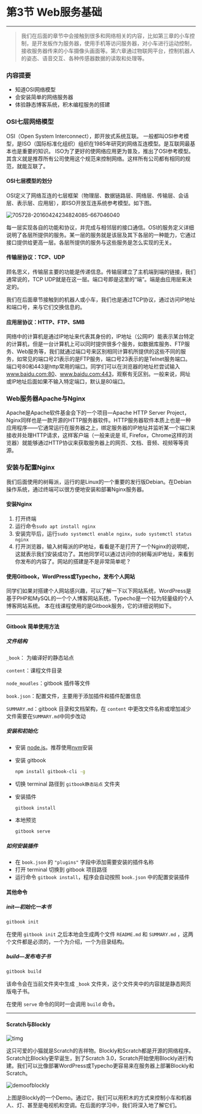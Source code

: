 # 第3节 Web服务基础

---

> 我们在后面的章节中会接触到很多和网络相关的内容，比如第三章的小车控制，是开发板作为服务器，使用手机等访问服务器，对小车进行运动控制，接收服务器传来的小车摄像头画面等。第六章通过物联网平台，控制机器人的姿态、语音交互、各种传感器数据的读取和处理等。

### 内容提要

- 知道OSI网络模型
- 会安装简单的网络服务器
- 体验静态博客系统，积木编程服务的搭建

### OSI七层网络模型

OSI（Open System Interconnect），即开放式系统互联。 一般都叫OSI参考模型，是ISO（国际标准化组织）组织在1985年研究的网络互连模型。是互联网最基本也是重要的知识。
ISO为了更好的使网络应用更为普及，推出了OSI参考模型。其含义就是推荐所有公司使用这个规范来控制网络。这样所有公司都有相同的规范，就能互联了。

#### OSI七层模型的划分

OSI定义了网络互连的七层框架（物理层、数据链路层、网络层、传输层、会话层、表示层、应用层），即ISO开放互连系统参考模型。如下图。

![705728-20160424234824085-667046040](https://md.hass.live/705728-20160424234824085-667046040.png)

每一层实现各自的功能和协议，并完成与相邻层的接口通信。OSI的服务定义详细说明了各层所提供的服务。某一层的服务就是该层及其下各层的一种能力，它通过接口提供给更高一层。各层所提供的服务与这些服务是怎么实现的无关。

#### 传输层协议：TCP、UDP

顾名思义，传输层主要的功能是传递信息。传输层建立了主机端到端的链接，我们通常说的，TCP UDP就是在这一层。端口号即是这里的“端”。端是由应用层来决定的。

我们在后面章节接触到的机器人或小车，我们也是通过TCP协议，通过访问IP地址和端口号，来与它们交换信息的。

#### 应用层协议：HTTP、FTP、SMB

网络中的计算机是通过IP地址来代表其身份的，IP地址（公网IP）能表示某台特定的计算机，但是一台计算机上可以同时提供很多个服务，如数据库服务、FTP服务、Web服务等，我们就通过端口号来区别相同计算机所提供的这些不同的服务，如常见的端口号21表示的是FTP服务，端口号23表示的是Telnet服务端口。端口号80和443是http常用的端口。同学们可以在浏览器的地址栏尝试输入<www.baidu.com:80>、<www.baidu.com:443>，观察有无区别。一般来说，网址或IP地址后面如果不输入特定端口，默认是80端口。

### Web服务器Apache与Nginx

Apache是Apache软件基金会下的一个项目—Apache HTTP Server Project，Nginx同样也是一款开源的HTTP服务器软件。HTTP服务器软件本质上也是一种应用程序——它通常运行在服务器之上，绑定服务器的IP地址并监听某一个端口来接收并处理HTTP请求，这样客户端（一般来说是 IE, Firefox，Chrome这样的浏览器）就能够通过HTTP协议来获取服务器上的网页、文档、音频、视频等等资源。

### 安装与配置Nginx

我们后面使用的树莓派，运行的是Linux的一个重要的发行版Debian。在Debian操作系统，通过终端可以很方便地安装和部署Nginx服务器。

#### 安装Nginx

1. 打开终端
2. 运行命令`sudo apt install nginx`
3. 安装完毕后，运行`sudo systemctl enable nginx`，`sudo systemctl status nginx`
4. 打开浏览器，输入树莓派的IP地址，看看是不是打开了一个Nginx的说明呢，这就表示我们安装成功了。其他同学可以通过访问你的树莓派IP地址，来看到你发布的内容了。网站的搭建是不是非常简单呢？

#### 使用Gitbook，WordPress或Typecho，发布个人网站

同学们如果对搭建个人网站感兴趣，可以了解一下以下网站系统，WordPress是基于PHP和MySQL的一个个人博客网站系统，Typecho是一个较为轻量级的个人博客网站系统。
本在线课程使用的是Gitbook服务，它的详细说明如下。

---

#### Gitbook 简单使用方法

##### 文件结构

`_book`： 为编译好的静态站点

`content`：课程文件目录

`node_moudles`：gitbook 插件等文件

`book.json`：配置文件，主要用于添加插件和插件配置信息

`SUMMARY.md`：gitbook 目录和文档架构，在 `content` 中更改文件名称或增加减少文件需要在`SUMMARY.md`中同步改动

##### 安装和初始化

- 安装 [node.js](<https://nodejs.org/en/>)。推荐使用[nvm](https://github.com/nvm-sh/nvm)安装

- 安装 gitbook

   ```bash
   npm install gitbook-cli -g
   ```

- 切换 terminal 路径到 `gitbook静态站点` 文件夹
- 安装插件

   ```bash
   gitbook install
   ```

- 本地预览

   ```bash
   gitbook serve
   ```

##### 如何安装插件

- 在 `book.json` 的 `"plugins"` 字段中添加需要安装的插件名称
- 打开 terminal 切换到 gitbook 项目路径
- 运行命令 `gitbook install`，程序会自动按照 `book.json` 中的配置安装插件

#### 其他命令

##### init—初始化一本书

```bash
gitbook init
```

在使用 `gitbook init` 之后本地会生成两个文件 `README.md` 和 `SUMMARY.md` ，这两个文件都是必须的，一个为介绍，一个为目录结构。

##### build—发布电子书

```bash
gitbook build
```

该命令会在当前文件夹中生成 `_book` 文件夹，这个文件夹中的内容就是静态网页版电子书。

在使用 `serve` 命令的同时一会调用 `build` 命令。

---

#### Scratch与Blockly

![timg](https://md.hass.live/timg.jpg)

这只可爱的小猫就是Scratch的吉祥物。Blockly和Scratch都是开源的网络程序。Scratch比Blockly更早诞生，到了Scratch 3.0，Scratch开始使用Blockly进行构建。我们可以比像部署WordPress或Typecho更容易来在服务器上部署Blockly和Scratch。

![demoofblockly](https://md.hass.live/%E5%BE%AE%E4%BF%A1%E6%88%AA%E5%9B%BE_20190717113246.png)

上图是Blockly的一个Demo。通过它，我们可以用积木的方式来控制小车和机器人、灯、甚至是电视机和空调。在后面的学习中，我们将深入地了解它们。
